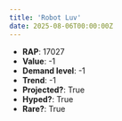 ```yaml
---
title: 'Robot Luv'
date: 2025-08-06T00:00:00Z
---
```

- **RAP**: 17027
- **Value**: -1
- **Demand level**: -1
- **Trend**: -1
- **Projected?**: True
- **Hyped?**: True
- **Rare?**: True
